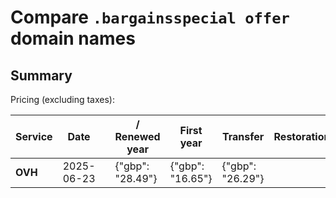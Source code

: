 # Compare `.bargainsspecial offer` domain names

## Summary

Pricing (excluding taxes):

| Service | Date |  | / Renewed year | First year | Transfer | Restoration |
|--|--|--|--|--|--|--|
| **OVH** | 2025-06-23 |  | {"gbp": "28.49"} | {"gbp": "16.65"} | {"gbp": "26.29"} |  |
